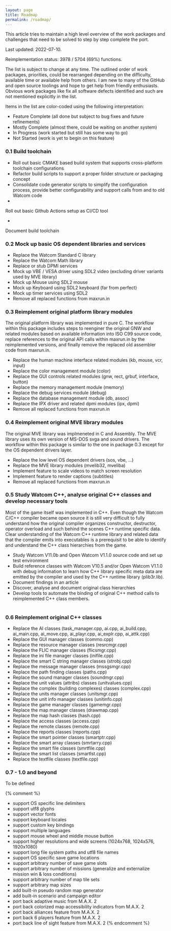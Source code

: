 ```yaml
---
layout: page
title: Roadmap
permalink: /roadmap/
---
```


This article tries to maintain a high level overview of the work packages and challenges that need to be solved to step by step complete the port.

Last updated: 2022-07-10.

Reimplementation status: 3978 / 5704 (69%) functions.

The list is subject to change at any time. The outlined order of work packages, priorities, could be rearranged depending on the difficulty, available time or available help from others. I am new to many of the GitHub and open source toolings and hope to get help from friendly enthusiasts. Obvious work packages like fix all software defects identified and such are not mentioned explicitly in the list.

Items in the list are color-coded using the following interpretation:
- <span class="legend-done">Feature Complete</span> (all done but subject to bug fixes and future refinements)
- <span class="legend-close">Mostly Complete</span> (almost there, could be waiting on another system)
- <span class="legend-inwork">In Progress</span> (work started but still has some way to go)
- Not Started (work is yet to begin on this feature)


### 0.1 Build toolchain
- <span class="legend-done">
  Roll out basic CMAKE based build system that supports cross-platform toolchain configurations
  </span>
- <span class="legend-done">
  Refactor build scripts to support a proper folder structure or packaging concept
  </span>
- <span class="legend-done">
  Consolidate code generator scripts to simplify the configuration process, provide better configurability and support calls from and to old Watcom code
  </span>
-  <span class="legend-done">
  Roll out basic Github Actions setup as CI/CD tool
  </span>
-  <span class="legend-inwork">
  Document build toolchain
  </span>

### 0.2 Mock up basic OS dependent libraries and services
- <span class="legend-done">
  Replace the Watcom Standard C library
  </span>
- <span class="legend-done">
  Replace the Watcom Math library
  </span>
- <span class="legend-done">
  Replace or stub DPMI services
  </span>
- <span class="legend-done">
  Mock up VBE / VESA driver using SDL2 video
  (excluding driver variants used by MVE library)
  </span>
- <span class="legend-done">
  Mock up Mouse using SDL2 mouse
  </span>
- <span class="legend-done">
  Mock up Keyboard using SDL2 keyboard (far from perfect)
  </span>
- <span class="legend-done">
  Mock up timer services using SDL2
  </span>
- <span class="legend-done">
  Remove all replaced functions from maxrun.in
  </span>

### 0.3 Reimplement original platform library modules
The original platform library was implemented in pure C. The workflow within this package includes steps to
 reenginer the original GNW and related modules based on available information into ISO C99 source code,
 replace references to the original API calls within maxrun.in by the reimplemented versions,
 and finally remove the replaced old assembler code from maxrun.in.

- <span class="legend-done">
  Replace the human machine interface related modules (kb, mouse, vcr, input)
  </span>
- <span class="legend-done">
  Replace the color management module (color)
  </span>
- <span class="legend-done">
  Replace the GUI controls related modules (gnw, rect, grbuf, interface, button)
  </span>
- <span class="legend-done">
  Replace the memory management module (memory)
  </span>
- <span class="legend-done">
  Replace the debug services module (debug)
  </span>
- <span class="legend-done">
  Replace the database management module (db, assoc)
  </span>
- <span class="legend-inwork">
  Replace the IPX driver and related dpmi modules (ipx, dpmi)
  </span>
- <span class="legend-close">
  Remove all replaced functions from maxrun.in
  </span>

### 0.4 Reimplement original MVE library modules
The original MVE library was implmeneted in C and Assembly. The MVE library uses its own version of MS-DOS svga and sound drivers.
The workflow within this package is similar to the one in package 0.3 except for the OS dependent drivers layer.

- <span class="legend-inwork">
  Replace the low level OS dependent drivers (sos, vbe, ...)
  </span>
- <span class="legend-inwork">
  Replace the MVE library modules (mvelib32, mveliba)
  </span>
- Implement feature to scale videos to match screen resolution
- Implement feature to render captions (subtitles)
- <span class="legend-none">
  Remove all replaced functions from maxrun.in
  </span>

### 0.5 Study Watcom C++, analyse original C++ classes and develop necessary tools
Most of the game itself was implemented in C++. Even though the Watcom C/C++ compiler became open source it is still very difficult to fully understand how the original compiler organizes constructor, destructor, operator overload and such behind the scenes C++ runtime specific data. Clear understanding of the Watcom C++ runtime library and related data that the compiler emits into executables is a prerequisit to be able to identify and understand the C++ class hierarchies from the game.

- <span class="legend-close">
  Study Watcom V11.0b and Open Watcom V1.1.0 source code and set up test environment
  </span>
- <span class="legend-inwork">
  Build reference classes with Watcom V10.5 and/or Open Watcom V1.1.0 with debug information to learn how C++ library specific meta data are emitted by the compiler and used by the C++ runtime library (plib3r.lib).
  </span>
- <span class="legend-inwork">
  Document findings in an article
  </span>
- Discover, analyse and document original class hierarchies
- Develop tools to automate the binding of original C++ method calls to reimplemented C++ class members.
<br><br>

### 0.6 Reimplement original C++ classes
- Replace the AI classes (task_manager.cpp, ai.cpp, ai_build.cpp, ai_main.cpp, ai_move.cpp, ai_playr.cpp, ai_explr.cpp, ai_attk.cpp)
- <span class="legend-inwork">
  Replace the GUI manager classes (commo.cpp)
  </span>
- <span class="legend-done">
  Replace the resource manager classes (resrcmgr.cpp)
  </span>
- <span class="legend-done">
  Replace the FLIC manager classes (flicsmgr.cpp)
  </span>
- <span class="legend-done">
  Replace the ini file manager classes (inifile.cpp)
  </span>
- <span class="legend-done">
  Replace the smart C string manager classes (strobj.cpp)
  </span>
- <span class="legend-done">
  Replace the message manager classes (mssgsmgr.cpp)
  </span>
- <span class="legend-inwork">
  Replace the path finding classes (paths.cpp)
  </span>
- <span class="legend-close">
  Replace the sound manager classes (soundmgr.cpp)
  </span>
- <span class="legend-done">
  Replace the unit values (attribs) classes (unitvalues.cpp)
  </span>
- <span class="legend-inwork">
  Replace the complex (building complexes) classes (complex.cpp)
  </span>
- <span class="legend-inwork">
  Replace the units manager classes (unitsmgr.cpp)
  </span>
- <span class="legend-inwork">
  Replace the unit info manager classes (unitinfo.cpp)
  </span>
- <span class="legend-done">
  Replace the game manager classes (gamemgr.cpp)
  </span>
- <span class="legend-done">
  Replace the map manager classes (drawmap.cpp)
  </span>
- <span class="legend-done">
  Replace the map hash classes (hash.cpp)
  </span>
- <span class="legend-done">
  Replace the access classes (access.cpp)
  </span>
- <span class="legend-inwork">
  Replace the remote classes (remote.cpp)
  </span>
- <span class="legend-done">
  Replace the reports classes (reports.cpp)
  </span>
- <span class="legend-done">
  Replace the smart pointer classes (smartptr.cpp)
  </span>
- <span class="legend-done">
  Replace the smart array classes (smrtarry.cpp)
  </span>
- <span class="legend-done">
  Replace the smart file classes (smrtfile.cpp)
  </span>
- <span class="legend-done">
  Replace the smart list classes (smartlst.cpp)
  </span>
- <span class="legend-done">
  Replace the textfile classes (textfile.cpp)
  </span>

### 0.7 - 1.0 and beyond
To be defined

{% comment %}
- support OS specific line delimiters
- support utf8 glyphs
- support vector fonts
- support keyboard locales
- support custom key bindings
- support multiple languages
- support mouse wheel and middle mouse button
- support higher resolutions and wide screens (1024x768, 1024x576, 1920x1080)
- support long file system paths and utf8 file names
- support OS specific save game locations
- support arbitrary number of save game slots
- support arbitrary number of missions (generalize and externalize mission win & loss conditions)
- support arbitrary number of map tile sets
- support arbitrary map sizes
- add built-in pseudo random map generator
- add built-in scenario and campaign editor
- port back adaptive music from M.A.X. 2
- port back colorized map accessibility indicators from M.A.X. 2
- port back alliances feature from M.A.X. 2
- port back 6 players feature from M.A.X. 2
- port back line of sight feature from M.A.X. 2
{% endcomment %}
